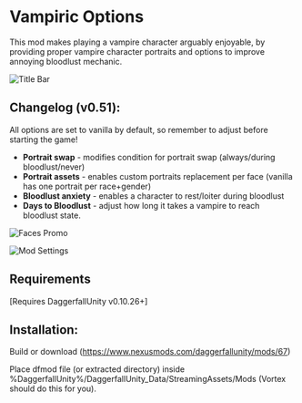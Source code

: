 # Vampiric Options

This mod makes playing a vampire character arguably enjoyable, by providing proper vampire character portraits and options to improve annoying bloodlust mechanic.

![Title Bar](https://staticdelivery.nexusmods.com/mods/2927/images/headers/67_1595257428.jpg)


## Changelog (v0.51):

All options are set to vanilla by default, so remember to adjust before starting the game!

* **Portrait swap** - modifies condition for portrait swap (always/during bloodlust/never)
* **Portrait assets** - enables custom portraits replacement per face (vanilla has one portrait per race+gender)
* **Bloodlust anxiety** - enables a character to rest/loiter during bloodlust
* **Days to Bloodlust** - adjust how long it takes a vampire to reach bloodlust state.

![Faces Promo](https://staticdelivery.nexusmods.com/mods/2927/images/67/67-1595255037-629421844.png)

![Mod Settings](https://staticdelivery.nexusmods.com/mods/2927/images/67/67-1595255266-1925034214.png)

## Requirements

[Requires DaggerfallUnity v0.10.26+]

## Installation:

Build or download (https://www.nexusmods.com/daggerfallunity/mods/67)

Place dfmod file (or extracted directory) inside %DaggerfallUnity%/DaggerfallUnity_Data/StreamingAssets/Mods (Vortex should do this for you).
